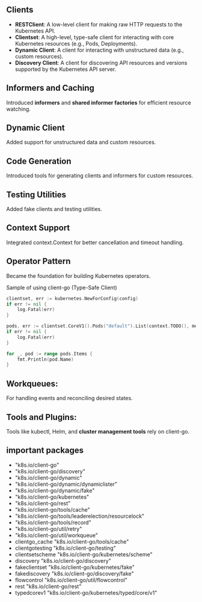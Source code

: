 ## Clients
- **RESTClient**: A low-level client for making raw HTTP requests to the Kubernetes API.
- **Clientset**: A high-level, type-safe client for interacting with core Kubernetes resources (e.g., Pods, Deployments).
- **Dynamic Client**: A client for interacting with unstructured data (e.g., custom resources).
- **Discovery Client**: A client for discovering API resources and versions supported by the Kubernetes API server.


## Informers and Caching	
Introduced **informers** and **shared informer factories** for efficient resource watching.

## Dynamic Client	
Added support for unstructured data and custom resources.

## Code Generation	
Introduced tools for generating clients and informers for custom resources.

## Testing Utilities	
Added fake clients and testing utilities.

## Context Support	
Integrated context.Context for better cancellation and timeout handling.

## Operator Pattern	
Became the foundation for building Kubernetes operators.

Sample of using client-go (Type-Safe Client)
```go
clientset, err := kubernetes.NewForConfig(config)
if err != nil {
    log.Fatal(err)
}

pods, err := clientset.CoreV1().Pods("default").List(context.TODO(), metav1.ListOptions{})
if err != nil {
    log.Fatal(err)
}

for _, pod := range pods.Items {
    fmt.Println(pod.Name)
}
```
## Workqueues: 
For handling events and reconciling desired states.

## Tools and Plugins:
Tools like kubectl, Helm, and **cluster management tools** rely on client-go.

## important packages 
- "k8s.io/client-go"
- "k8s.io/client-go/discovery"
- "k8s.io/client-go/dynamic"
- "k8s.io/client-go/dynamic/dynamiclister"
- "k8s.io/client-go/dynamic/fake"
- "k8s.io/client-go/kubernetes"
- "k8s.io/client-go/rest"
- "k8s.io/client-go/tools/cache"
- "k8s.io/client-go/tools/leaderelection/resourcelock"
- "k8s.io/client-go/tools/record"
- "k8s.io/client-go/util/retry"
- "k8s.io/client-go/util/workqueue"
- clientgo_cache "k8s.io/client-go/tools/cache"
- clientgotesting "k8s.io/client-go/testing"
- clientsetscheme "k8s.io/client-go/kubernetes/scheme"
- discovery "k8s.io/client-go/discovery"
- fakeclientset "k8s.io/client-go/kubernetes/fake"
- fakediscovery "k8s.io/client-go/discovery/fake"
- flowcontrol "k8s.io/client-go/util/flowcontrol"
- rest "k8s.io/client-go/rest"
- typedcorev1 "k8s.io/client-go/kubernetes/typed/core/v1"


